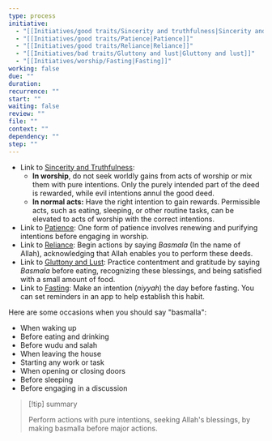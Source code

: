 ```yaml
---
type: process
initiative:
  - "[[Initiatives/good traits/Sincerity and truthfulness|Sincerity and truthfulness]]"
  - "[[Initiatives/good traits/Patience|Patience]]"
  - "[[Initiatives/good traits/Reliance|Reliance]]"
  - "[[Initiatives/bad traits/Gluttony and lust|Gluttony and lust]]"
  - "[[Initiatives/worship/Fasting|Fasting]]"
working: false
due: ""
duration: 
recurrence: ""
start: ""
waiting: false
review: ""
file: ""
context: ""
dependency: ""
step: ""
---
```


* Link to [Sincerity and Truthfulness](Initiatives/good%20traits/Sincerity%20and%20truthfulness.md):
    * **In worship**, do not seek worldly gains from acts of worship or mix them with pure intentions. Only the purely intended part of the deed is rewarded, while evil intentions annul the good deed.
    * **In normal acts:** Have the right intention to gain rewards. Permissible acts, such as eating, sleeping, or other routine tasks, can be elevated to acts of worship with the correct intentions.
* Link to [Patience](Initiatives/good%20traits/Patience.md): One form of patience involves renewing and purifying intentions before engaging in worship.
* Link to [Reliance](Initiatives/good%20traits/Reliance.md): Begin actions by saying _Basmala_ (In the name of Allah), acknowledging that Allah enables you to perform these deeds.
* Link to [Gluttony and Lust](Initiatives/bad%20traits/Gluttony%20and%20lust.md): Practice contentment and gratitude by saying _Basmala_ before eating, recognizing these blessings, and being satisfied with a small amount of food.
* Link to [Fasting](Initiatives/worship/Fasting.md): Make an intention (_niyyah_) the day before fasting. You can set reminders in an app to help establish this habit.

Here are some occasions when you should say "basmalla":

* When waking up
* Before eating and drinking
* Before wudu and salah
* When leaving the house
* Starting any work or task
* When opening or closing doors
* Before sleeping
* Before engaging in a discussion

> [!tip] summary
> 
> 
> Perform actions with pure intentions, seeking Allah's blessings, by making basmalla before major actions.
> 
  
